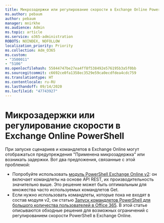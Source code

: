 ```yaml
---
title: Микрозадержки или регулирование скорости в Exchange Online PowerShell
ms.author: pebaum
author: pebaum
manager: mnirkhe
ms.audience: Admin
ms.topic: article
ms.service: o365-administration
ROBOTS: NOINDEX, NOFOLLOW
localization_priority: Priority
ms.collection: Adm_O365
ms.custom:
- "3500011"
- "5106"
ms.openlocfilehash: 55844747be27ea4ff8f538492e576195b3a5f0bb
ms.sourcegitcommit: c6692ce0fa1358ec3529e59ca0ecdfdea4cdc759
ms.translationtype: HT
ms.contentlocale: ru-RU
ms.lasthandoff: 09/14/2020
ms.locfileid: "47743927"
---
```

# <a name="micro-delays-or-throttling-in-exchange-online-powershell"></a>Микрозадержки или регулирование скорости в Exchange Online PowerShell

При запуске сценариев и командлетов в Exchange Online могут отображаться предупреждения "Применена микрозадержка" или возникать задержки. Вот два предложения, связанные с этой проблемой:

- Попробуйте использовать [модуль PowerShell Exchange Online v2](https://docs.microsoft.com/powershell/exchange/exchange-online/exchange-online-powershell-v2/exchange-online-powershell-v2?view=exchange-ps): он включает командлеты на основе API REST, их производительность значительно выше. Это решение может быть оптимальным для множества часто используемых командлетов Get.
- Если нужно использовать командлеты, которые пока не входят в состав модуля v2, см статью [Запуск командлетов PowerShell для большого количества пользователей в Office 365](https://techcommunity.microsoft.com/t5/exchange-team-blog/updated-running-powershell-cmdlets-for-large-numbers-of-users-in/ba-p/1000628#). В этой статье описываются обходные решения для возможных ограничений с регулированием скорости PowerShell в Exchange Online.
